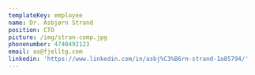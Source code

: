 ```yaml
---
templateKey: employee
name: Dr. Asbjørn Strand
position: CTO
picture: /img/stran-comp.jpg
phonenumber: 4740492123
email: as@fjelltg.com
linkedin: 'https://www.linkedin.com/in/asbj%C3%B6rn-strand-1a85794/'
---
```


